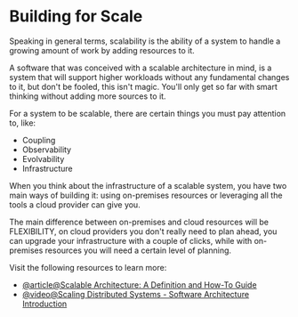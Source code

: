# Building for Scale

Speaking in general terms, scalability is the ability of a system to handle a growing amount of work by adding resources to it.

A software that was conceived with a scalable architecture in mind, is a system that will support higher workloads without any fundamental changes to it, but don't be fooled, this isn't magic. You'll only get so far with smart thinking without adding more sources to it.

For a system to be scalable, there are certain things you must pay attention to, like:

- Coupling
- Observability
- Evolvability
- Infrastructure

When you think about the infrastructure of a scalable system, you have two main ways of building it: using on-premises resources or leveraging all the tools a cloud provider can give you.

The main difference between on-premises and cloud resources will be FLEXIBILITY, on cloud providers you don't really need to plan ahead, you can upgrade your infrastructure with a couple of clicks, while with on-premises resources you will need a certain level of planning.

Visit the following resources to learn more:

- [@article@Scalable Architecture: A Definition and How-To Guide](https://www.sentinelone.com/blog/scalable-architecture/)
- [@video@Scaling Distributed Systems - Software Architecture Introduction](https://www.youtube.com/watch?v=gxfERVP18-g)
